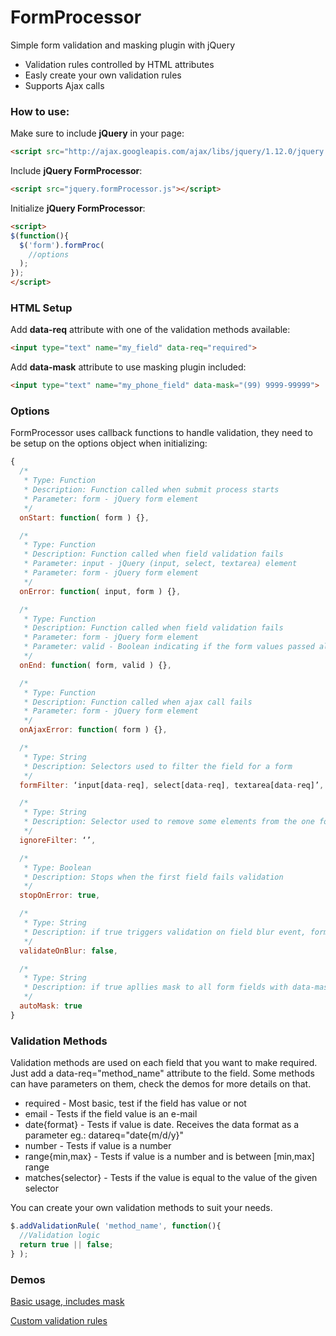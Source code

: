 # FormProcessor

 Simple form validation and masking plugin with jQuery
  - Validation rules controlled by HTML attributes
  - Easly create your own validation rules
  - Supports Ajax calls

### How to use:
Make sure to include **jQuery** in your page:

```html
<script src="http://ajax.googleapis.com/ajax/libs/jquery/1.12.0/jquery.min.js"></script>
```
Include **jQuery FormProcessor**:

```html
<script src="jquery.formProcessor.js"></script>
```

Initialize **jQuery FormProcessor**:

```html
<script>
$(function(){
  $('form').formProc(
    //options
  );
});
</script>
```

### HTML Setup

Add **data-req** attribute with one of the validation methods available:

```html
<input type="text" name="my_field" data-req="required">
```

Add **data-mask** attribute to use masking plugin included:

```html
<input type="text" name="my_phone_field" data-mask="(99) 9999-99999">
```

### Options

FormProcessor uses callback functions to handle validation, they need to be setup on the options object when initializing:

```js
{
  /*
   * Type: Function
   * Description: Function called when submit process starts
   * Parameter: form - jQuery form element
   */
  onStart: function( form ) {},

  /*
   * Type: Function
   * Description: Function called when field validation fails
   * Parameter: input - jQuery (input, select, textarea) element
   * Parameter: form - jQuery form element
   */
  onError: function( input, form ) {},

  /*
   * Type: Function
   * Description: Function called when field validation fails
   * Parameter: form - jQuery form element
   * Parameter: valid - Boolean indicating if the form values passed all validation rules
   */
  onEnd: function( form, valid ) {},

  /*
   * Type: Function
   * Description: Function called when ajax call fails
   * Parameter: form - jQuery form element
   */
  onAjaxError: function( form ) {},

  /*
   * Type: String
   * Description: Selectors used to filter the field for a form
   */
  formFilter: ‘input[data-req], select[data-req], textarea[data-req]’,

  /*
   * Type: String
   * Description: Selector used to remove some elements from the one found by "formFilter"
   */
  ignoreFilter: ‘’,

  /*
   * Type: Boolean
   * Description: Stops when the first field fails validation
   */
  stopOnError: true,

  /*
   * Type: String
   * Description: if true triggers validation on field blur event, form submit keeps working
   */
  validateOnBlur: false,

  /*
   * Type: String
   * Description: if true apllies mask to all form fields with data-mask attribute on plugin inicialization
   */
  autoMask: true
}
```

### Validation Methods

Validation methods are used on each field that you want to make required. Just add a data-req="method_name" attribute to the field. Some methods can have parameters on them, check the demos for more details on that.

- required - Most basic, test if the field has value or not
- email - Tests if the field value is an e-mail
- date{format} - Tests if value is date. Receives the data format as a parameter eg.: datareq="date{m/d/y}"
- number - Tests if value is a number
- range{min,max} - Tests if value is a number and is between [min,max] range
- matches{selector} - Tests if the value is equal to the value of the given selector

You can create your own validation methods to suit your needs.

```js
$.addValidationRule( 'method_name', function(){
  //Validation logic
  return true || false;
} );
```

### Demos

[Basic usage, includes mask](http://codepen.io/ldupke/pen/dYGgZR)

[Custom validation rules](http://codepen.io/ldupke/pen/garpOx)
